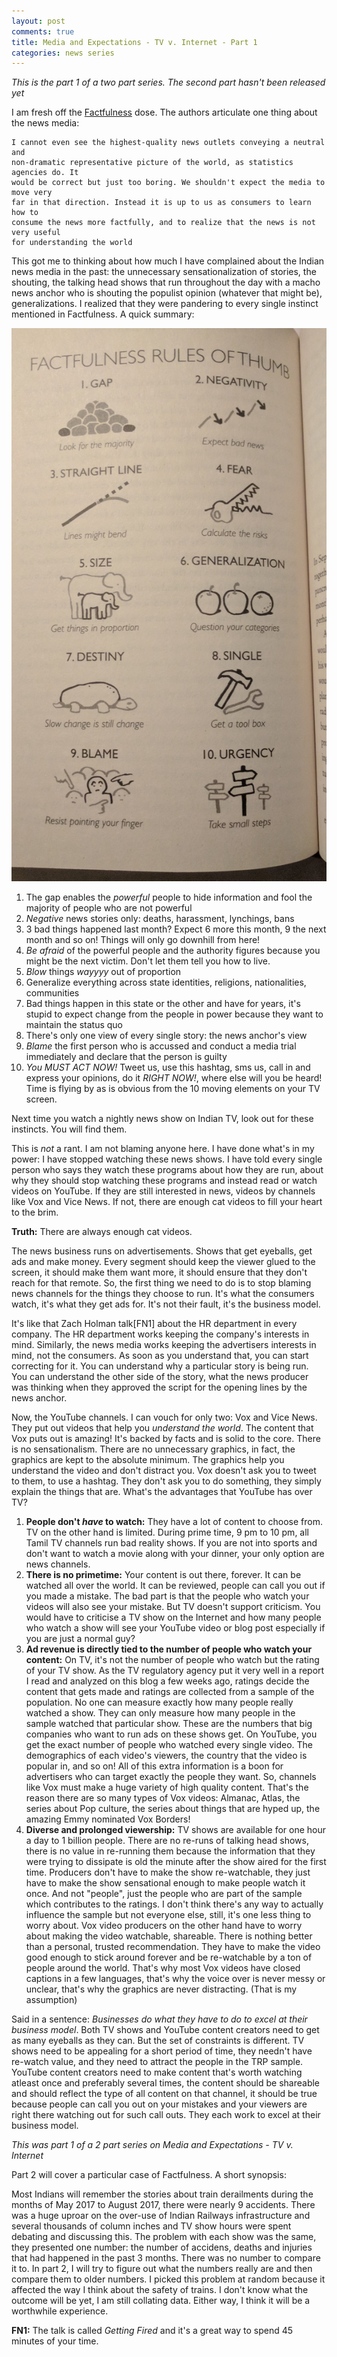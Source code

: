 ```yaml
---
layout: post
comments: true
title: Media and Expectations - TV v. Internet - Part 1
categories: news series
---
```


_This is the part 1 of a two part series. The second part hasn't been released
yet_

I am fresh off the [Factfulness][1] dose. The authors articulate one thing about
the news media:

```
I cannot even see the highest-quality news outlets conveying a neutral and
non-dramatic representative picture of the world, as statistics agencies do. It
would be correct but just too boring. We shouldn't expect the media to move very
far in that direction. Instead it is up to us as consumers to learn how to
consume the news more factfully, and to realize that the news is not very useful
for understanding the world
```

This got me to thinking about how much I have complained about the Indian news
media in the past: the unnecessary sensationalization of stories, the shouting,
the talking head shows that run throughout the day with a macho news anchor who
is shouting the populist opinion (whatever that might be), generalizations. I
realized that they were pandering to every single instinct mentioned in
Factfulness. A quick summary:

![img][2]

1. The gap enables the _powerful_ people to hide information and fool the
   majority of people who are not powerful
1. _Negative_ news stories only: deaths, harassment, lynchings, bans
1. 3 bad things happened last month? Expect 6 more this month, 9 the next month
   and so on! Things will only go downhill from here!
1. _Be afraid_ of the powerful people and the authority figures because you
   might be the next victim. Don't let them tell you how to live.
1. _Blow_ things _wayyyy_ out of proportion
1. Generalize everything across state identities, religions, nationalities,
   communities
1. Bad things happen in this state or the other and have for years, it's stupid
   to expect change from the people in power because they want to maintain the
   status quo
1. There's only one view of every single story: the news anchor's view
1. _Blame_ the first person who is accussed and conduct a media trial
   immediately and declare that the person is guilty
1. _You MUST ACT NOW!_ Tweet us, use this hashtag, sms us, call in and express
   your opinions, do it _RIGHT NOW!_, where else will you be heard! Time is
   flying by as is obvious from the 10 moving elements on your TV screen.

Next time you watch a nightly news show on Indian TV, look out for these
instincts. You will find them.

This is _not_ a rant. I am not blaming anyone here. I have done what's in my
power: I have stopped watching these news shows. I have told every single person
who says they watch these programs about how they are run, about why they should
stop watching these programs and instead read or watch videos on YouTube. If
they are still interested in news, videos by channels like Vox and Vice News. If
not, there are enough cat videos to fill your heart to the brim. 

**Truth:** There are always enough cat videos.

The news business runs on advertisements. Shows that get eyeballs, get ads and
make money. Every segment should keep the viewer glued to the screen, it should
make them want more, it should ensure that they don't reach for that remote. So,
the first thing we need to do is to stop blaming news channels for the things
they choose to run. It's what the consumers watch, it's what they get ads for.
It's not their fault, it's the business model.

It's like that Zach Holman talk[FN1] about the HR department in every company. The HR
department works keeping the company's interests in mind. Similarly, the news
media works keeping the advertisers interests in mind, not the consumers. As
soon as you understand that, you can start correcting for it. You can understand
why a particular story is being run. You can understand the other side of the
story, what the news producer was thinking when they approved the script for the
opening lines by the news anchor.

Now, the YouTube channels. I can vouch for only two: Vox and Vice News. They put
out videos that help you _understand the world_. The content that Vox puts out
is amazing! It's backed by facts and is solid to the core. There is no
sensationalism. There are no unnecessary graphics, in fact, the graphics are
kept to the absolute minimum. The graphics help you understand the video and
don't distract you. Vox doesn't ask you to tweet to them, to use a hashtag. They
don't ask you to do something, they simply explain the things that are. What's
the advantages that YouTube has over TV?

1. **People don't _have_ to watch:** They have a lot of content to choose from. TV
   on the other hand is limited. During prime time, 9 pm to 10 pm, all Tamil TV
   channels run bad reality shows. If you are not into sports and don't want to
   watch a movie along with your dinner, your only option are news channels.
1. **There is no primetime:** Your content is out there, forever. It can be
   watched all over the world. It can be reviewed, people can call you out if
   you made a mistake. The bad part is that the people who watch your videos
   will also see your mistake. But TV doesn't support criticism. You would have
   to criticise a TV show on the Internet and how many people who watch a show
   will see your YouTube video or blog post especially if you are just a normal
   guy?
1. **Ad revenue is directly tied to the number of people who watch your
   content:** On TV, it's not the number of people who watch but the rating of
   your TV show. As the TV regulatory agency put it very well in a report I read
   and analyzed on this blog a few weeks ago, ratings decide the content that
   gets made and ratings are collected from a sample of the population. No one
   can measure exactly how many people really watched a show. They can only
   measure how many people in the sample watched that particular show. These are
   the numbers that big companies who want to run ads on these shows get. On
   YouTube, you get the exact number of people who watched every single video.
   The demographics of each video's viewers, the country that the video is
   popular in, and so on! All of this extra information is a boon for
   advertisers who can target exactly the people they want. So, channels like
   Vox must make a huge variety of high quality content. That's the reason there
   are so many types of Vox videos: Almanac, Atlas, the series about Pop
   culture, the series about things that are hyped up, the amazing Emmy
   nominated Vox Borders!
1. **Diverse and prolonged viewership:** TV shows are available for one hour a
   day to 1 billion people. There are no re-runs of talking head shows, there is
   no value in re-running them because the information that they were trying to
   dissipate is old the minute after the show aired for the first time.
   Producers don't have to make the show re-watchable, they just have to make
   the show sensational enough to make people watch it once. And not "people",
   just the people who are part of the sample which contributes to the ratings.
   I don't think there's any way to actually influence the sample but not
   everyone else, still, it's one less thing to worry about. Vox video producers
   on the other hand have to worry about making the video watchable, shareable.
   There is nothing better than a personal, trusted recommendation. They have to
   make the video good enough to stick around forever and be re-watchable by a
   ton of people around the world. That's why most Vox videos have closed
   captions in a few languages, that's why the voice over is never messy or
   unclear, that's why the graphics are never distracting. (That is my
   assumption)

Said in a sentence: _Businesses do what they have to do to excel at their
business model_. Both TV shows and YouTube content creators need to get as many
eyeballs as they can. But the set of constraints is different. TV shows need to
be appealing for a short period of time, they needn't have re-watch value, and
they need to attract the people in the TRP sample. YouTube content creators need
to make content that's worth watching atleast once and preferably several times,
the content should be shareable and should reflect the type of all content on
that channel, it should be true because people can call you out on your mistakes
and your viewers are right there watching out for such call outs. They each work
to excel at their business model.

_This was part 1 of a 2 part series on Media and Expectations - TV v. Internet_

Part 2 will cover a particular case of Factfulness. A short synopsis:

Most Indians will remember the stories about train derailments during the months
of May 2017 to August 2017, there were nearly 9 accidents. There was a huge
uproar on the over-use of Indian Railways infrastructure and several thousands
of column inches and TV show hours were spent debating and discussing this. The
problem with each show was the same, they presented one number: the number of
accidens, deaths and injuries that had happened in the past 3 months. There was
no number to compare it to. In part 2, I will try to figure out what the numbers
really are and then compare them to older numbers. I picked this problem at
random because it affected the way I think about the safety of trains. I don't
know what the outcome will be yet, I am still collating data. Either way, I
think it will be a worthwhile experience.

**FN1:** The talk is called _Getting Fired_ and it's a great way to spend 45
minutes of your time. 

[1]: https://www.goodreads.com/book/show/34890015-factfulness
[2]: /public/img/news-media-11.jpg
